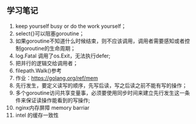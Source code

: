 ## 学习笔记

1. keep yourself busy or do the work yourself；
2. select{}可以阻塞goroutine；
3. 如果goroutine不知道什么时候结束，则不应该调用，调用者需要感知或者控制goroutine的生命周期；
4. log.Fatal 调用了os.Exit，无法执行defer;
5. 把并行的逻辑交给调用者；
6. filepath.Walk()参考
7. 作业：https://golang.org/ref/mem
8. 先行发生，要定义读写的顺序，先写后读，写之后读之前不能有写的操作；
9. 多个goroutine访问共享变量事，必须要使用同步时间来建立先行发生这一条件来保证读操作能看到的写操作;
10. nginx内存屏障 memory barriar
11. intel 的缓存一致性

